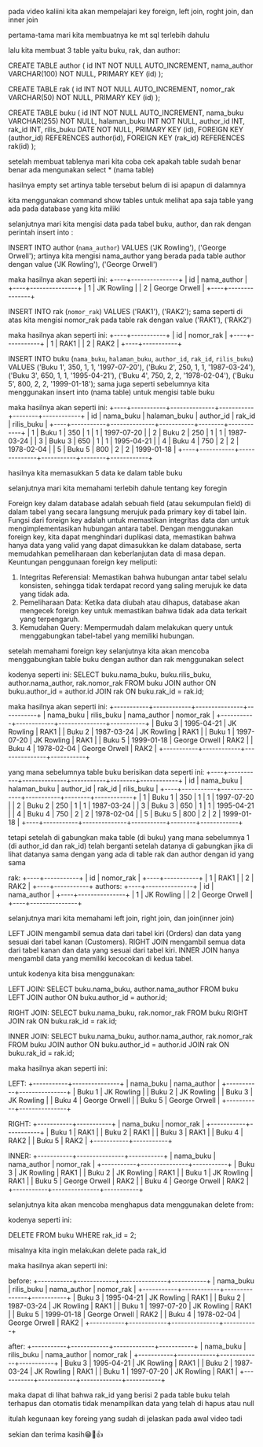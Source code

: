 pada video kaliini kita akan mempelajari key foreign, left join, roght join, dan inner join

pertama-tama mari kita membuatnya ke mt sql terlebih dahulu

lalu kita membuat 3 table yaitu buku, rak, dan author:

CREATE TABLE author (
id INT NOT NULL AUTO_INCREMENT,
nama_author VARCHAR(100) NOT NULL,
PRIMARY KEY (id)
);

CREATE TABLE rak (
id INT NOT NULL AUTO_INCREMENT,
nomor_rak VARCHAR(50) NOT NULL,
PRIMARY KEY (id)
);

CREATE TABLE buku (
  id INT NOT NULL AUTO_INCREMENT,
  nama_buku VARCHAR(255) NOT NULL,
  halaman_buku INT NOT NULL,
  author_id INT,
  rak_id INT,
  rilis_buku DATE NOT NULL,
  PRIMARY KEY (id),
  FOREIGN KEY (author_id) REFERENCES author(id),
  FOREIGN KEY (rak_id) REFERENCES rak(id)
);

setelah membuat tablenya mari kita coba cek apakah table sudah benar benar ada mengunakan select * (nama table) 

hasilnya empty set artinya table tersebut belum di isi apapun di dalamnya

kita menggunakan command show tables untuk melihat apa saja table yang ada pada database yang kita miliki

selanjutnya mari kita mengisi data pada tabel buku, author, dan rak dengan perintah insert into :

INSERT INTO author (`nama_author`) VALUES ('JK Rowling'), ('George Orwell');
artinya kita mengisi nama_author yang berada pada table author dengan value ('JK Rowling'), ('George Orwell')

maka hasilnya akan seperti ini:
+----+---------------+
| id | nama_author   |
+----+---------------+
|  1 | JK Rowling    |
|  2 | George Orwell |
+----+---------------+


INSERT INTO rak (`nomor_rak`) VALUES ('RAK1'), ('RAK2');
sama seperti di atas kita mengisi nomor_rak pada table rak dengan value ('RAK1'), ('RAK2')

maka hasilnya akan seperti ini:
+----+-----------+
| id | nomor_rak |
+----+-----------+
|  1 | RAK1      |
|  2 | RAK2      |
+----+-----------+



INSERT INTO buku (`nama_buku`, `halaman_buku`, `author_id`, `rak_id`, `rilis_buku`) VALUES
('Buku 1', 350, 1, 1, '1997-07-20'),
('Buku 2', 250, 1, 1, '1987-03-24'),
('Buku 3', 650, 1, 1, '1995-04-21'),
('Buku 4', 750, 2, 2, '1978-02-04'),
('Buku 5', 800, 2, 2, '1999-01-18');
sama juga seperti sebelumnya kita menggunakan insert into (nama table) untuk mengisi table buku

maka hasilnya akan seperti ini:
+----+-----------+--------------+-----------+--------+------------+
| id | nama_buku | halaman_buku | author_id | rak_id | rilis_buku |
+----+-----------+--------------+-----------+--------+------------+
|  1 | Buku 1    |          350 |         1 |      1 | 1997-07-20 |
|  2 | Buku 2    |          250 |         1 |      1 | 1987-03-24 |
|  3 | Buku 3    |          650 |         1 |      1 | 1995-04-21 |
|  4 | Buku 4    |          750 |         2 |      2 | 1978-02-04 |
|  5 | Buku 5    |          800 |         2 |      2 | 1999-01-18 |
+----+-----------+--------------+-----------+--------+------------+

hasilnya kita memasukkan 5 data ke dalam table buku

selanjutnya mari kita memahami terlebih dahule tentang key foregin

Foreign key dalam database adalah sebuah field (atau sekumpulan field) di dalam tabel yang secara langsung merujuk pada primary key di tabel lain. Fungsi dari foreign key adalah untuk memastikan integritas data dan untuk mengimplementasikan hubungan antara tabel. Dengan menggunakan foreign key, kita dapat menghindari duplikasi data, memastikan bahwa hanya data yang valid yang dapat dimasukkan ke dalam database, serta memudahkan pemeliharaan dan keberlanjutan data di masa depan.
Keuntungan penggunaan foreign key meliputi:

1. Integritas Referensial: Memastikan bahwa hubungan antar tabel selalu konsisten, sehingga tidak terdapat record yang saling merujuk ke data yang tidak ada.
2. Pemeliharaan Data: Ketika data diubah atau dihapus, database akan mengecek foreign key untuk memastikan bahwa tidak ada data terkait yang terpengaruh.
3. Kemudahan Query: Mempermudah dalam melakukan query untuk menggabungkan tabel-tabel yang memiliki hubungan.

setelah memahami foreign key selanjutnya kita akan mencoba menggabungkan table buku dengan author dan rak menggunakan select

kodenya seperti ini:
SELECT
    buku.nama_buku,
    buku.rilis_buku,
    author.nama_author,
    rak.nomor_rak
FROM
    buku
JOIN author ON buku.author_id = author.id
JOIN rak ON buku.rak_id = rak.id;

maka hasilnya akan seperti ini:
+-----------+------------+---------------+-----------+
| nama_buku | rilis_buku | nama_author   | nomor_rak |
+-----------+------------+---------------+-----------+
| Buku 3    | 1995-04-21 | JK Rowling    | RAK1      |
| Buku 2    | 1987-03-24 | JK Rowling    | RAK1      |
| Buku 1    | 1997-07-20 | JK Rowling    | RAK1      |
| Buku 5    | 1999-01-18 | George Orwell | RAK2      |
| Buku 4    | 1978-02-04 | George Orwell | RAK2      |
+-----------+------------+---------------+-----------+

yang mana sebelumnya table buku berisikan data seperti ini:
+----+-----------+--------------+-----------+--------+------------+
| id | nama_buku | halaman_buku | author_id | rak_id | rilis_buku |
+----+-----------+--------------+-----------+--------+------------+
|  1 | Buku 1    |          350 |         1 |      1 | 1997-07-20 |
|  2 | Buku 2    |          250 |         1 |      1 | 1987-03-24 |
|  3 | Buku 3    |          650 |         1 |      1 | 1995-04-21 |
|  4 | Buku 4    |          750 |         2 |      2 | 1978-02-04 |
|  5 | Buku 5    |          800 |         2 |      2 | 1999-01-18 |
+----+-----------+--------------+-----------+--------+------------+

tetapi setelah di gabungkan maka table (di buku) yang mana sebelumnya 1 (di author_id dan rak_id) telah berganti setelah datanya di gabungkan jika di lihat datanya sama dengan yang ada di table rak dan author dengan id yang sama

rak:
+----+-----------+
| id | nomor_rak |
+----+-----------+
|  1 | RAK1      |
|  2 | RAK2      |
+----+-----------+
authors:
+----+---------------+
| id | nama_author   |
+----+---------------+
|  1 | JK Rowling    |
|  2 | George Orwell |
+----+---------------+

selanjutnya mari kita memahami left join, right join, dan join(inner join)

LEFT JOIN mengambil semua data dari tabel kiri (Orders) dan data yang sesuai dari tabel kanan (Customers). RIGHT JOIN mengambil semua data dari tabel kanan dan data yang sesuai dari tabel kiri. INNER JOIN hanya mengambil data yang memiliki kecocokan di kedua tabel.

untuk kodenya kita bisa menggunakan:

LEFT JOIN:
SELECT
  buku.nama_buku,
  author.nama_author
FROM
  buku
LEFT JOIN author ON buku.author_id = author.id;

RIGHT JOIN:
SELECT
  buku.nama_buku,
  rak.nomor_rak
FROM
  buku
RIGHT JOIN rak ON buku.rak_id = rak.id;

INNER JOIN:
SELECT
  buku.nama_buku,
  author.nama_author,
  rak.nomor_rak
FROM
  buku
JOIN author ON buku.author_id = author.id
JOIN rak ON buku.rak_id = rak.id;

maka hasilnya akan seperti ini:

LEFT:
+-----------+---------------+
| nama_buku | nama_author   |
+-----------+---------------+
| Buku 1    | JK Rowling    |
| Buku 2    | JK Rowling    |
| Buku 3    | JK Rowling    |
| Buku 4    | George Orwell |
| Buku 5    | George Orwell |
+-----------+---------------+

RIGHT:
+-----------+-----------+
| nama_buku | nomor_rak |
+-----------+-----------+
| Buku 1    | RAK1      |
| Buku 2    | RAK1      |
| Buku 3    | RAK1      |
| Buku 4    | RAK2      |
| Buku 5    | RAK2      |
+-----------+-----------+

INNER:
+-----------+---------------+-----------+
| nama_buku | nama_author   | nomor_rak |
+-----------+---------------+-----------+
| Buku 3    | JK Rowling    | RAK1      |
| Buku 2    | JK Rowling    | RAK1      |
| Buku 1    | JK Rowling    | RAK1      |
| Buku 5    | George Orwell | RAK2      |
| Buku 4    | George Orwell | RAK2      |
+-----------+---------------+-----------+

selanjutnya kita akan mencoba menghapus data menggunakan delete from:

kodenya seperti ini:

DELETE FROM  buku
WHERE  rak_id = 2;

misalnya kita ingin melakukan delete pada rak_id

maka hasilnya akan seperti ini:

before:
+-----------+------------+---------------+-----------+
| nama_buku | rilis_buku | nama_author   | nomor_rak |
+-----------+------------+---------------+-----------+
| Buku 3    | 1995-04-21 | JK Rowling    | RAK1      |
| Buku 2    | 1987-03-24 | JK Rowling    | RAK1      |
| Buku 1    | 1997-07-20 | JK Rowling    | RAK1      |
| Buku 5    | 1999-01-18 | George Orwell | RAK2      |
| Buku 4    | 1978-02-04 | George Orwell | RAK2      |
+-----------+------------+---------------+-----------+

after:
+-----------+------------+-------------+-----------+
| nama_buku | rilis_buku | nama_author | nomor_rak |
+-----------+------------+-------------+-----------+
| Buku 3    | 1995-04-21 | JK Rowling  | RAK1      |
| Buku 2    | 1987-03-24 | JK Rowling  | RAK1      |
| Buku 1    | 1997-07-20 | JK Rowling  | RAK1      |
+-----------+------------+-------------+-----------+

maka dapat di lihat bahwa rak_id yang berisi 2 pada table buku telah terhapus dan otomatis tidak menampilkan data yang telah di hapus atau null

itulah kegunaan key foreing yang sudah di jelaskan pada awal video tadi


sekian dan terima kasih😁🙏👍